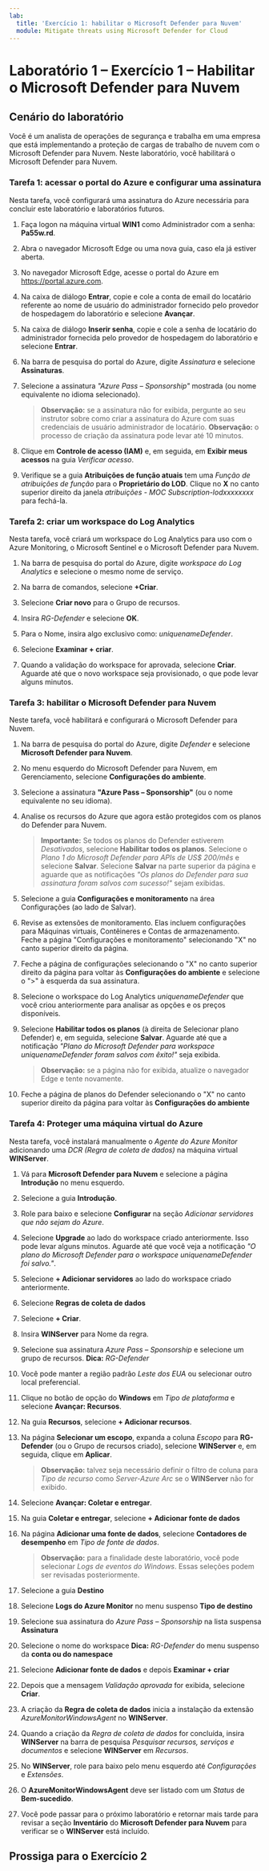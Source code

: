 ```yaml
---
lab:
  title: 'Exercício 1: habilitar o Microsoft Defender para Nuvem'
  module: Mitigate threats using Microsoft Defender for Cloud
---
```


# Laboratório 1 – Exercício 1 – Habilitar o Microsoft Defender para Nuvem

## Cenário do laboratório

Você é um analista de operações de segurança e trabalha em uma empresa que está implementando a proteção de cargas de trabalho de nuvem com o Microsoft Defender para Nuvem. Neste laboratório, você habilitará o Microsoft Defender para Nuvem.

### Tarefa 1: acessar o portal do Azure e configurar uma assinatura

Nesta tarefa, você configurará uma assinatura do Azure necessária para concluir este laboratório e laboratórios futuros.

1. Faça logon na máquina virtual **WIN1** como Administrador com a senha: **Pa55w.rd**.  

1. Abra o navegador Microsoft Edge ou uma nova guia, caso ela já estiver aberta.

1. No navegador Microsoft Edge, acesse o portal do Azure em <https://portal.azure.com>.

1. Na caixa de diálogo **Entrar**, copie e cole a conta de email do locatário referente ao nome de usuário do administrador fornecido pelo provedor de hospedagem do laboratório e selecione **Avançar**.

1. Na caixa de diálogo **Inserir senha**, copie e cole a senha de locatário do administrador fornecida pelo provedor de hospedagem do laboratório e selecione **Entrar**.

1. Na barra de pesquisa do portal do Azure, digite *Assinatura* e selecione **Assinaturas**.

1. Selecione a assinatura *"Azure Pass – Sponsorship"* mostrada (ou nome equivalente no idioma selecionado).

    >**Observação:** se a assinatura não for exibida, pergunte ao seu instrutor sobre como criar a assinatura do Azure com suas credenciais de usuário administrador de locatário. **Observação:** o processo de criação da assinatura pode levar até 10 minutos.

1. Clique em **Controle de acesso (IAM)** e, em seguida, em **Exibir meus acessos** na guia *Verificar acesso*.

1. Verifique se a guia **Atribuições de função atuais** tem uma *Função de atribuições de função* para o **Proprietário do LOD**. Clique no **X** no canto superior direito da janela *atribuições - MOC Subscription-lodxxxxxxxx* para fechá-la.

### Tarefa 2: criar um workspace do Log Analytics

Nesta tarefa, você criará um workspace do Log Analytics para uso com o Azure Monitoring, o Microsoft Sentinel e o Microsoft Defender para Nuvem.

1. Na barra de pesquisa do portal do Azure, digite *workspace do Log Analytics* e selecione o mesmo nome de serviço.

1. Na barra de comandos, selecione **+Criar**.

1. Selecione **Criar novo** para o Grupo de recursos.

1. Insira *RG-Defender* e selecione **OK**.

1. Para o Nome, insira algo exclusivo como: *uniquenameDefender*.

1. Selecione **Examinar + criar**.

1. Quando a validação do workspace for aprovada, selecione **Criar**. Aguarde até que o novo workspace seja provisionado, o que pode levar alguns minutos.

### Tarefa 3: habilitar o Microsoft Defender para Nuvem

Neste tarefa, você habilitará e configurará o Microsoft Defender para Nuvem.

1. Na barra de pesquisa do portal do Azure, digite *Defender* e selecione **Microsoft Defender para Nuvem**.

1. No menu esquerdo do Microsoft Defender para Nuvem, em Gerenciamento, selecione **Configurações do ambiente**.

1. Selecione a assinatura **"Azure Pass – Sponsorship"** (ou o nome equivalente no seu idioma). 

1. Analise os recursos do Azure que agora estão protegidos com os planos do Defender para Nuvem.

    >**Importante:** Se todos os planos do Defender estiverem *Desativados*, selecione **Habilitar todos os planos**. Selecione o *Plano 1 do Microsoft Defender para APIs de US$ 200/mês* e selecione **Salvar**. Selecione **Salvar** na parte superior da página e aguarde que as notificações *"Os planos do Defender para sua assinatura foram salvos com sucesso!"* sejam exibidas.

1. Selecione a guia **Configurações e monitoramento** na área Configurações (ao lado de Salvar).

1. Revise as extensões de monitoramento. Elas incluem configurações para Máquinas virtuais, Contêineres e Contas de armazenamento. Feche a página "Configurações e monitoramento" selecionando "X" no canto superior direito da página.

1. Feche a página de configurações selecionando o "X" no canto superior direito da página para voltar às **Configurações do ambiente** e selecione o ">" à esquerda da sua assinatura.

1. Selecione o workspace do Log Analytics *uniquenameDefender* que você criou anteriormente para analisar as opções e os preços disponíveis.

1. Selecione **Habilitar todos os planos** (à direita de Selecionar plano Defender) e, em seguida, selecione **Salvar**. Aguarde até que a notificação *"Plano do Microsoft Defender para workspace uniquenameDefender foram salvos com êxito!"* seja exibida.

    >**Observação:** se a página não for exibida, atualize o navegador Edge e tente novamente.

1. Feche a página de planos do Defender selecionando o "X" no canto superior direito da página para voltar às **Configurações do ambiente**

### Tarefa 4: Proteger uma máquina virtual do Azure

Nesta tarefa, você instalará manualmente o *Agente do Azure Monitor* adicionando uma *DCR (Regra de coleta de dados)* na máquina virtual **WINServer**.

1. Vá para **Microsoft Defender para Nuvem** e selecione a página **Introdução** no menu esquerdo.

1. Selecione a guia **Introdução**.

1. Role para baixo e selecione **Configurar** na seção *Adicionar servidores que não sejam do Azure*.

1. Selecione **Upgrade** ao lado do workspace criado anteriormente. Isso pode levar alguns minutos. Aguarde até que você veja a notificação *"O plano do Microsoft Defender para o workspace uniquenameDefender foi salvo."*.

1. Selecione **+ Adicionar servidores** ao lado do workspace criado anteriormente.

1. Selecione **Regras de coleta de dados**

1. Selecione **+ Criar**.

1. Insira **WINServer** para Nome da regra.

1. Selecione sua assinatura *Azure Pass – Sponsorship* e selecione um grupo de recursos. **Dica:** *RG-Defender*

1. Você pode manter a região padrão *Leste dos EUA* ou selecionar outro local preferencial.

1. Clique no botão de opção do **Windows** em *Tipo de plataforma* e selecione **Avançar: Recursos**.

1. Na guia **Recursos**, selecione **+ Adicionar recursos**.

1. Na página **Selecionar um escopo**, expanda a coluna *Escopo* para **RG-Defender** (ou o Grupo de recursos criado), selecione **WINServer** e, em seguida, clique em **Aplicar**.

    >**Observação:** talvez seja necessário definir o filtro de coluna para *Tipo de recurso* como *Server-Azure Arc* se o **WINServer** não for exibido.

1. Selecione **Avançar: Coletar e entregar**.

1. Na guia **Coletar e entregar**, selecione **+ Adicionar fonte de dados**

1. Na página **Adicionar uma fonte de dados**, selecione **Contadores de desempenho** em *Tipo de fonte de dados*.

    >**Observação:** para a finalidade deste laboratório, você pode selecionar *Logs de eventos do Windows*. Essas seleções podem ser revisadas posteriormente.

1. Selecione a guia **Destino**

1. Selecione **Logs do Azure Monitor** no menu suspenso **Tipo de destino**

1. Selecione sua assinatura do *Azure Pass – Sponsorship* na lista suspensa **Assinatura**

1. Selecione o nome do workspace **Dica:** *RG-Defender* do menu suspenso da **conta ou do namespace**

1. Selecione **Adicionar fonte de dados** e depois **Examinar + criar**

1. Depois que a mensagem *Validação aprovada* for exibida, selecione **Criar**.

1. A criação da **Regra de coleta de dados** inicia a instalação da extensão *AzureMonitorWindowsAgent* no **WINServer**.

1. Quando a criação da *Regra de coleta de dados* for concluída, insira **WINServer** na barra de pesquisa *Pesquisar recursos, serviços e documentos* e selecione **WINServer** em *Recursos*.

1. No **WINServer**, role para baixo pelo menu esquerdo até *Configurações* e *Extensões*.

1. O **AzureMonitorWindowsAgent** deve ser listado com um *Status* de **Bem-sucedido**.

1. Você pode passar para o próximo laboratório e retornar mais tarde para revisar a seção **Inventário** do **Microsoft Defender para Nuvem** para verificar se o **WINServer** está incluído.

## Prossiga para o Exercício 2


